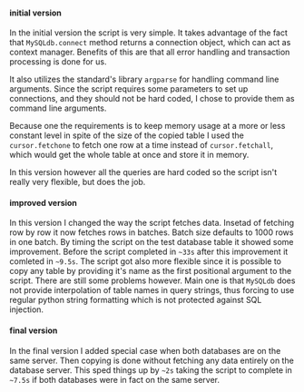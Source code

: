 #### initial version

In the initial version the script is very simple.
It takes advantage of the fact that `MySQLdb.connect` method returns a connection object, which can act as context manager.
Benefits of this are that all error handling and transaction processing is done for us.

It also utilizes the standard's library `argparse` for handling command line arguments.
Since the script requires some parameters to set up connections, and they should not be hard coded, I chose to provide them as command line arguments.

Because one the requirements is to keep memory usage at a more or less constant level in spite of the size of the copied table I used the `cursor.fetchone`
to fetch one row at a time instead of `cursor.fetchall`, which would get the whole table at once and store it in memory.

In this version however all the queries are hard coded so the script isn't really very flexible, but does the job.

#### improved version

In this version I changed the way the script fetches data.
Insetad of fetching row by row it now fetches rows in batches. Batch size defaults to 1000 rows in one batch.
By timing the script on the test database table it showed some improvement.
Before the script completed in `~33s` after this improvement it comleted in `~9.5s`.
The script got also more flexible since it is possible to copy any table by providing it's name as the first positional argument to the script.
There are still some problems however. Main one is that `MySQLdb` does not provide interpolation of table names in query strings, thus forcing to use regular python string formatting which is not protected against SQL injection.

#### final version

In the final version I added special case when both databases are on the same server.
Then copying is done without fetching any data entirely on the database server.
This sped things up by `~2s` taking the script to complete in `~7.5s` if both databases were in fact on the same server.
